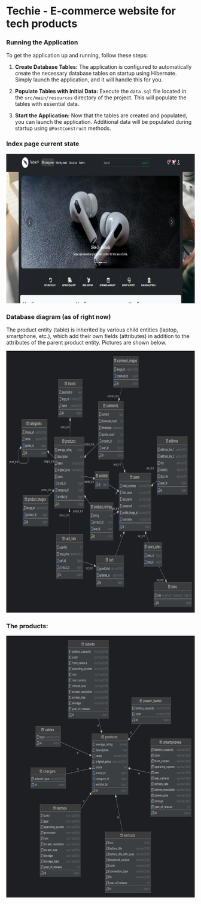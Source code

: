 # Techie - E-commerce website for tech products

### Running the Application

To get the application up and running, follow these steps:

1.  **Create Database Tables:** The application is configured to automatically create the necessary database tables on startup using Hibernate. Simply launch the application, and it will handle this for you.

2.  **Populate Tables with Initial Data:** Execute the `data.sql` file located in the `src/main/resources` directory of the project. This will populate the tables with essential data.

3.  **Start the Application:** Now that the tables are created and populated, you can launch the application. Additional data will be populated during startup using `@PostConstruct` methods.

### Index page current state

<img src="src/main/resources/static/images/index_page.png" alt="Database Diagram" width="800" height="400">



### Database diagram (as of right now)
The product entity (table) is inherited by various child entities (laptop, smartphone, etc.), which add their own fields (attributes) in addition to the attributes of the parent product entity. Pictures are shown below.

<img src="src/main/resources/static/images/diagram.png" alt="Database Diagram" width="800" height="700">


### The products:
<img src="src/main/resources/static/images/products_diagram.png" alt="Database Diagram" width="750" height="700">




